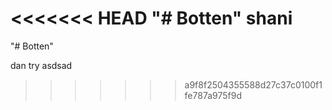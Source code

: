 <<<<<<< HEAD
"# Botten"  shani
=======
"# Botten" 

dan try asdsad
>>>>>>> a9f8f2504355588d27c37c0100f1fe787a975f9d
